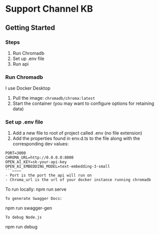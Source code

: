 ﻿# Support Channel KB

## Getting Started
### Steps
1. Run Chromadb
2. Set up .env file
3. Run api

### Run Chromadb
I use Docker Desktop
1. Pull the image: `chromadb/chroma:latest`
2. Start the container (you may want to configure options for retaining data)

### Set up .env file
1. Add a new file to root of project called .env (no file extension)
2. Add the properties found in env.d.ts to the file along with the corresponding dev values:
```
PORT=3000
CHROMA_URL=http://0.0.0.0:8000 
OPEN_AI_KEY=sk-your-api-key
OPEN_AI_EMBEDDING_MODEL=text-embedding-3-small
```~~~~
- Port is the port the api will run on
- Chroma_url is the url of your docker instance running chromadb
```

To run locally:
npm run serve
```
To generate Swagger Docs:
```
npm run swagger-gen
```
To debug Node.js
```
npm run debug
```